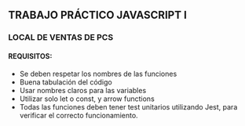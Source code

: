 ## TRABAJO PRÁCTICO JAVASCRIPT I
### LOCAL DE VENTAS DE PCS
#### REQUISITOS:
- Se deben respetar los nombres de las funciones
- Buena tabulación del código
- Usar nombres claros para las variables
- Utilizar solo let o const, y arrow functions
- Todas las funciones deben tener test unitarios utilizando Jest, para verificar el
correcto funcionamiento.
